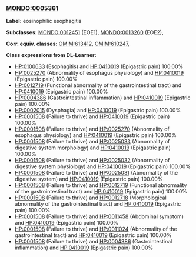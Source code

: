 
### [MONDO:0005361](http://purl.obolibrary.org/obo/MONDO_0005361)
**Label:** eosinophilic esophagitis

**Subclasses:** [MONDO:0012451](http://purl.obolibrary.org/obo/MONDO_0012451) (EOE1), [MONDO:0013260](http://purl.obolibrary.org/obo/MONDO_0013260) (EOE2), 

**Corr. equiv. classes:** [OMIM:613412](http://purl.obolibrary.org/obo/OMIM_613412), [OMIM:610247](http://purl.obolibrary.org/obo/OMIM_610247), 

**Class expressions from DL-Learner:**

- [HP:0100633](http://purl.obolibrary.org/obo/HP_0100633) (Esophagitis) and [HP:0410019](http://purl.obolibrary.org/obo/HP_0410019) (Epigastric pain) 100.00%
- [HP:0025270](http://purl.obolibrary.org/obo/HP_0025270) (Abnormality of esophagus physiology) and [HP:0410019](http://purl.obolibrary.org/obo/HP_0410019) (Epigastric pain) 100.00%
- [HP:0012719](http://purl.obolibrary.org/obo/HP_0012719) (Functional abnormality of the gastrointestinal tract) and [HP:0410019](http://purl.obolibrary.org/obo/HP_0410019) (Epigastric pain) 100.00%
- [HP:0004386](http://purl.obolibrary.org/obo/HP_0004386) (Gastrointestinal inflammation) and [HP:0410019](http://purl.obolibrary.org/obo/HP_0410019) (Epigastric pain) 100.00%
- [HP:0002015](http://purl.obolibrary.org/obo/HP_0002015) (Dysphagia) and [HP:0410019](http://purl.obolibrary.org/obo/HP_0410019) (Epigastric pain) 100.00%
- [HP:0001508](http://purl.obolibrary.org/obo/HP_0001508) (Failure to thrive) and [HP:0410019](http://purl.obolibrary.org/obo/HP_0410019) (Epigastric pain) 100.00%
- [HP:0001508](http://purl.obolibrary.org/obo/HP_0001508) (Failure to thrive) and [HP:0025270](http://purl.obolibrary.org/obo/HP_0025270) (Abnormality of esophagus physiology) and [HP:0410019](http://purl.obolibrary.org/obo/HP_0410019) (Epigastric pain) 100.00%
- [HP:0001508](http://purl.obolibrary.org/obo/HP_0001508) (Failure to thrive) and [HP:0025033](http://purl.obolibrary.org/obo/HP_0025033) (Abnormality of digestive system morphology) and [HP:0410019](http://purl.obolibrary.org/obo/HP_0410019) (Epigastric pain) 100.00%
- [HP:0001508](http://purl.obolibrary.org/obo/HP_0001508) (Failure to thrive) and [HP:0025032](http://purl.obolibrary.org/obo/HP_0025032) (Abnormality of digestive system physiology) and [HP:0410019](http://purl.obolibrary.org/obo/HP_0410019) (Epigastric pain) 100.00%
- [HP:0001508](http://purl.obolibrary.org/obo/HP_0001508) (Failure to thrive) and [HP:0025031](http://purl.obolibrary.org/obo/HP_0025031) (Abnormality of the digestive system) and [HP:0410019](http://purl.obolibrary.org/obo/HP_0410019) (Epigastric pain) 100.00%
- [HP:0001508](http://purl.obolibrary.org/obo/HP_0001508) (Failure to thrive) and [HP:0012719](http://purl.obolibrary.org/obo/HP_0012719) (Functional abnormality of the gastrointestinal tract) and [HP:0410019](http://purl.obolibrary.org/obo/HP_0410019) (Epigastric pain) 100.00%
- [HP:0001508](http://purl.obolibrary.org/obo/HP_0001508) (Failure to thrive) and [HP:0012718](http://purl.obolibrary.org/obo/HP_0012718) (Morphological abnormality of the gastrointestinal tract) and [HP:0410019](http://purl.obolibrary.org/obo/HP_0410019) (Epigastric pain) 100.00%
- [HP:0001508](http://purl.obolibrary.org/obo/HP_0001508) (Failure to thrive) and [HP:0011458](http://purl.obolibrary.org/obo/HP_0011458) (Abdominal symptom) and [HP:0410019](http://purl.obolibrary.org/obo/HP_0410019) (Epigastric pain) 100.00%
- [HP:0001508](http://purl.obolibrary.org/obo/HP_0001508) (Failure to thrive) and [HP:0011024](http://purl.obolibrary.org/obo/HP_0011024) (Abnormality of the gastrointestinal tract) and [HP:0410019](http://purl.obolibrary.org/obo/HP_0410019) (Epigastric pain) 100.00%
- [HP:0001508](http://purl.obolibrary.org/obo/HP_0001508) (Failure to thrive) and [HP:0004386](http://purl.obolibrary.org/obo/HP_0004386) (Gastrointestinal inflammation) and [HP:0410019](http://purl.obolibrary.org/obo/HP_0410019) (Epigastric pain) 100.00%


